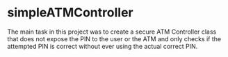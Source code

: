 # simpleATMController

The main task in this project was to create a secure ATM Controller class that does not expose the PIN to the user or the ATM and only checks if the attempted PIN is correct without ever using the actual correct PIN.
